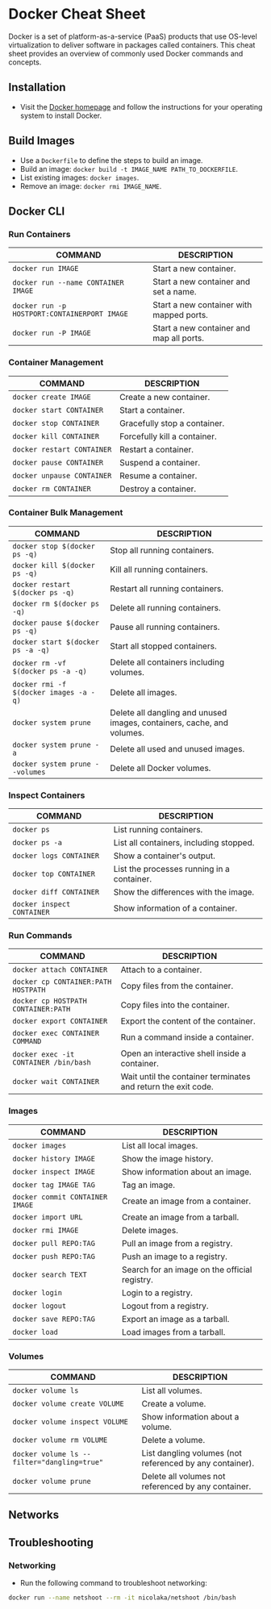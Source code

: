 # Docker Cheat Sheet

Docker is a set of platform-as-a-service (PaaS) products that use OS-level virtualization to deliver software in packages called containers. This cheat sheet provides an overview of commonly used Docker commands and concepts.

## Installation

- Visit the [Docker homepage](https://www.docker.com/) and follow the instructions for your operating system to install Docker.

## Build Images

- Use a `Dockerfile` to define the steps to build an image.
- Build an image: `docker build -t IMAGE_NAME PATH_TO_DOCKERFILE`.
- List existing images: `docker images`.
- Remove an image: `docker rmi IMAGE_NAME`.

## Docker CLI

### Run Containers

COMMAND | DESCRIPTION
---|---
`docker run IMAGE` | Start a new container.
`docker run --name CONTAINER IMAGE` | Start a new container and set a name.
`docker run -p HOSTPORT:CONTAINERPORT IMAGE` | Start a new container with mapped ports.
`docker run -P IMAGE` | Start a new container and map all ports.

### Container Management

COMMAND | DESCRIPTION
---|---
`docker create IMAGE` | Create a new container.
`docker start CONTAINER` | Start a container.
`docker stop CONTAINER` | Gracefully stop a container.
`docker kill CONTAINER` | Forcefully kill a container.
`docker restart CONTAINER` | Restart a container.
`docker pause CONTAINER` | Suspend a container.
`docker unpause CONTAINER` | Resume a container.
`docker rm CONTAINER` | Destroy a container.

### Container Bulk Management

COMMAND | DESCRIPTION
---|---
`docker stop $(docker ps -q)` | Stop all running containers.
`docker kill $(docker ps -q)` | Kill all running containers.
`docker restart $(docker ps -q)` | Restart all running containers.
`docker rm $(docker ps -q)` | Delete all running containers.
`docker pause $(docker ps -q)` | Pause all running containers.
`docker start $(docker ps -a -q)` | Start all stopped containers.
`docker rm -vf $(docker ps -a -q)` | Delete all containers including volumes.
`docker rmi -f $(docker images -a -q)` | Delete all images.
`docker system prune` | Delete all dangling and unused images, containers, cache, and volumes.
`docker system prune -a` | Delete all used and unused images.
`docker system prune --volumes` | Delete all Docker volumes.

### Inspect Containers

COMMAND | DESCRIPTION
---|---
`docker ps` | List running containers.
`docker ps -a` | List all containers, including stopped.
`docker logs CONTAINER` | Show a container's output.
`docker top CONTAINER` | List the processes running in a container.
`docker diff CONTAINER` | Show the differences with the image.
`docker inspect CONTAINER` | Show information of a container.

### Run Commands

COMMAND | DESCRIPTION
---|---
`docker attach CONTAINER` | Attach to a container.
`docker cp CONTAINER:PATH HOSTPATH` | Copy files from the container.
`docker cp HOSTPATH CONTAINER:PATH` | Copy files into the container.
`docker export CONTAINER` | Export the content of the container.
`docker exec CONTAINER COMMAND` | Run a command inside a container.
`docker exec -it CONTAINER /bin/bash` | Open an interactive shell inside a container.
`docker wait CONTAINER` | Wait until the container terminates and return the exit code.

### Images

COMMAND | DESCRIPTION
---|---
`docker images` | List all local images.
`docker history IMAGE` | Show the image history.
`docker inspect IMAGE` | Show information about an image.
`docker tag IMAGE TAG` | Tag an image.
`docker commit CONTAINER IMAGE` | Create an image from a container.
`docker import URL` | Create an image from a tarball.
`docker rmi IMAGE` | Delete images.
`docker pull REPO:TAG` | Pull an image from a registry.
`docker push REPO:TAG` | Push an image to a registry.
`docker search TEXT` | Search for an image on the official registry.
`docker login` | Login to a registry.
`docker logout` | Logout from a registry.
`docker save REPO:TAG` | Export an image as a tarball.
`docker load` | Load images from a tarball.

### Volumes

COMMAND | DESCRIPTION
---|---
`docker volume ls` | List all volumes.
`docker volume create VOLUME` | Create a volume.
`docker volume inspect VOLUME` | Show information about a volume.
`docker volume rm VOLUME` | Delete a volume.
`docker volume ls --filter="dangling=true"` | List dangling volumes (not referenced by any container).
`docker volume prune` | Delete all volumes not referenced by any container.

## Networks

## Troubleshooting

### Networking

- Run the following command to troubleshoot networking:
```bash
docker run --name netshoot --rm -it nicolaka/netshoot /bin/bash
```